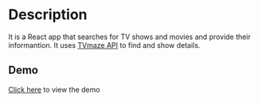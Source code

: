 # Description 
It is a React app that searches for TV shows and movies and provide their informantion.
It uses [TVmaze API](https://www.tvmaze.com/api) to find and show details.

## Demo
[Click here](https://gibberlin.github.io/box-office/) to view the demo
